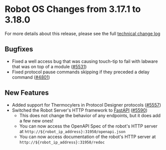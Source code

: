 # Robot OS Changes from 3.17.1 to 3.18.0

For more details about this release, please see the full [technical change
log][changelog]

[changelog]: https://github.com/Opentrons/opentrons/blob/edge/CHANGELOG.md

## Bugfixes

- Fixed a well access bug that was causing touch-tip to fail with labware that was on top of a module ([#5531][])
- Fixed protocol pause commands skipping if they preceded a delay command ([#4801][])

[#5531]: https://github.com/Opentrons/opentrons/issues/5531
[#4801]: https://github.com/Opentrons/opentrons/issues/5531

## New Features

- Added support for Thermocylers in Protocol Designer protocols ([#5557][])
- Switched the Robot Server's HTTP framework to [FastAPI][] ([#5590][])
  - This does not change the behavior of any endpoints, but it does add a few new ones!
  - You can now access the OpenAPI Spec of the robot's HTTP server at `http://${robot_ip_address}:31950/openapi.json`
  - You can now access documentation of the robot's HTTP server at `http://${robot_ip_address}:31950/redoc`

[#5557]: https://github.com/Opentrons/opentrons/pull/5557
[#5590]: https://github.com/Opentrons/opentrons/pull/5590
[fastapi]: https://fastapi.tiangolo.com/
